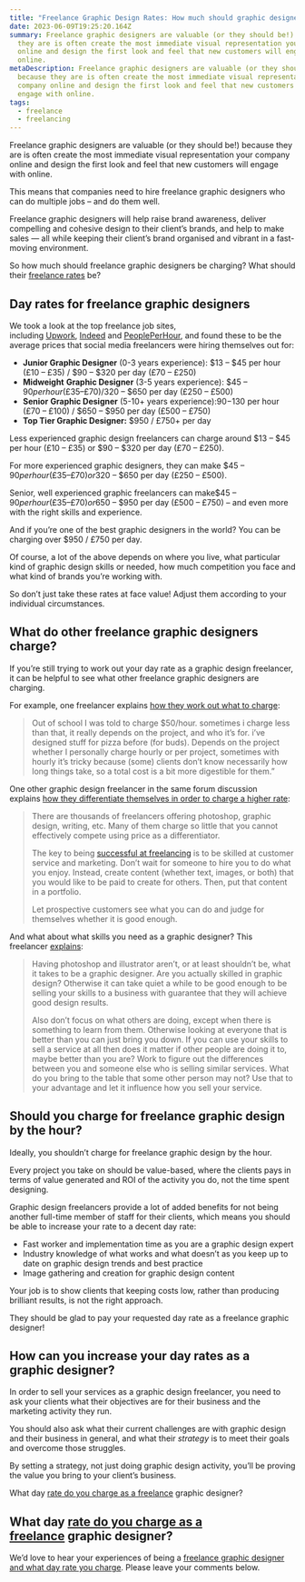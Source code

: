 ```yaml
---
title: "Freelance Graphic Design Rates: How much should graphic designers charge?"
date: 2023-06-09T19:25:20.164Z
summary: Freelance graphic designers are valuable (or they should be!) because
  they are is often create the most immediate visual representation your company
  online and design the first look and feel that new customers will engage with
  online.
metaDescription: Freelance graphic designers are valuable (or they should be!)
  because they are is often create the most immediate visual representation your
  company online and design the first look and feel that new customers will
  engage with online.
tags:
  - freelance
  - freelancing
---
```

Freelance graphic designers are valuable (or they should be!) because they are is often create the most immediate visual representation your company online and design the first look and feel that new customers will engage with online.

This means that companies need to hire freelance graphic designers who can do multiple jobs – and do them well.

Freelance graphic designers will help raise brand awareness, deliver compelling and cohesive design to their client’s brands, and help to make sales — all while keeping their client’s brand organised and vibrant in a fast-moving environment.

So how much should freelance graphic designers be charging? What should their [freelance rates](https://web.archive.org/web/20210803115827/https://freetrain.co/freelance-rates) be?

## **Day rates for freelance graphic designers**

We took a look at the top freelance job sites, including [Upwork](https://web.archive.org/web/20210803115827/https://www.upwork.com/hiring/), [Indeed](https://web.archive.org/web/20210803115827/https://www.indeed.co.uk/) and [PeoplePerHour](https://web.archive.org/web/20210803115827/https://www.peopleperhour.com/), and found these to be the average prices that social media freelancers were hiring themselves out for:

* **Junior Graphic Designer** (0-3 years experience): $13 – $45 per hour (£10 – £35) / $90 – $320 per day (£70 – £250)
* **Midweight** **Graphic Designer** (3-5 years experience): $45 – $90 per hour (£35 – £70) / $320 – $650 per day (£250 – £500)
* **Senior** **Graphic Designer** (5-10+ years experience):$90 -$130 per hour (£70 – £100) / $650 – $950 per day (£500 – £750)
* **Top Tier Graphic Designer:** $950 / £750+ per day

Less experienced graphic design freelancers can charge around $13 – $45 per hour (£10 – £35) or $90 – $320 per day (£70 – £250).

For more experienced graphic designers, they can make $45 – $90 per hour (£35 – £70) or$320 – $650 per day (£250 – £500).

Senior, well experienced graphic freelancers can make$45 – $90 per hour (£35 – £70) or $650 – $950 per day (£500 – £750) – and even more with the right skills and experience.

And if you’re one of the best graphic designers in the world? You can be charging over $950 / £750 per day.

Of course, a lot of the above depends on where you live, what particular kind of graphic design skills or needed, how much competition you face and what kind of brands you’re working with.

So don’t just take these rates at face value! Adjust them according to your individual circumstances.

## **What do other freelance graphic designers charge?**

If you’re still trying to work out your day rate as a graphic design freelancer, it can be helpful to see what other freelance graphic designers are charging.

For example, one freelancer explains [how they work out what to charge](https://web.archive.org/web/20210803115827/https://www.reddit.com/r/Winnipeg/comments/8jqyli/calling_all_freelance_graphic_designers_in/dz1sz7e/):

> Out of school I was told to charge $50/hour. sometimes i charge less than that, it really depends on the project, and who it’s for. i’ve designed stuff for pizza before (for buds). Depends on the project whether I personally charge hourly or per project, sometimes with hourly it’s tricky because (some) clients don’t know necessarily how long things take, so a total cost is a bit more digestible for them.”

One other graphic design freelancer in the same forum discussion explains [how they differentiate themselves in order to charge a higher rate](https://web.archive.org/web/20210803115827/https://www.reddit.com/r/freelance/comments/8j7pg8/im_a_stayathome_mom_who_wants_to_start/dyxrmxv/):

> There are thousands of freelancers offering photoshop, graphic design, writing, etc. Many of them charge so little that you cannot effectively compete using price as a differentiator.
>
> The key to being [successful at freelancing](https://web.archive.org/web/20210803115827/https://benrmatthews.com/freelance-tips/) is to be skilled at customer service and marketing. Don’t wait for someone to hire you to do what you enjoy. Instead, create content (whether text, images, or both) that you would like to be paid to create for others. Then, put that content in a portfolio.
>
> Let prospective customers see what you can do and judge for themselves whether it is good enough.

And what about what skills you need as a graphic designer? This freelancer [explains](https://web.archive.org/web/20210803115827/https://www.reddit.com/r/freelance/comments/8j7pg8/im_a_stayathome_mom_who_wants_to_start/dyxwsn0/):

> Having photoshop and illustrator aren’t, or at least shouldn’t be, what it takes to be a graphic designer. Are you actually skilled in graphic design? Otherwise it can take quiet a while to be good enough to be selling your skills to a business with guarantee that they will achieve good design results.
>
> Also don’t focus on what others are doing, except when there is something to learn from them. Otherwise looking at everyone that is better than you can just bring you down. If you can use your skills to sell a service at all then does it matter if other people are doing it to, maybe better than you are? Work to figure out the differences between you and someone else who is selling similar services. What do you bring to the table that some other person may not? Use that to your advantage and let it influence how you sell your service.

## **Should you charge for freelance graphic design by the hour?**

Ideally, you shouldn’t charge for freelance graphic design by the hour.

Every project you take on should be value-based, where the clients pays in terms of value generated and ROI of the activity you do, not the time spent designing.

Graphic design freelancers provide a lot of added benefits for not being another full-time member of staff for their clients, which means you should be able to increase your rate to a decent day rate:

* Fast worker and implementation time as you are a graphic design expert
* Industry knowledge of what works and what doesn’t as you keep up to date on graphic design trends and best practice
* Image gathering and creation for graphic design content

Your job is to show clients that keeping costs low, rather than producing brilliant results, is not the right approach.

They should be glad to pay your requested day rate as a freelance graphic designer!

## **How can you increase your day rates as a graphic designer?**

In order to sell your services as a graphic design freelancer, you need to ask your clients what their objectives are for their business and the marketing activity they run.

You should also ask what their current challenges are with graphic design and their business in general, and what their *strategy* is to meet their goals and overcome those struggles.

By setting a strategy, not just doing graphic design activity, you’ll be proving the value you bring to your client’s business.

What day [rate do you charge as a freelance](https://web.archive.org/web/20210803115827/https://benrmatthews.com/freelance-social-media-rates/) graphic designer?

## **What day [rate do you charge as a freelance](https://web.archive.org/web/20210803115827/https://benrmatthews.com/freelance-social-media-rates/) graphic designer?**

We’d love to hear your experiences of being a [freelance graphic designer and what day rate you charge](https://web.archive.org/web/20210803115827/https://benrmatthews.com/freelance-graphic-design-rates/). Please leave your comments below.